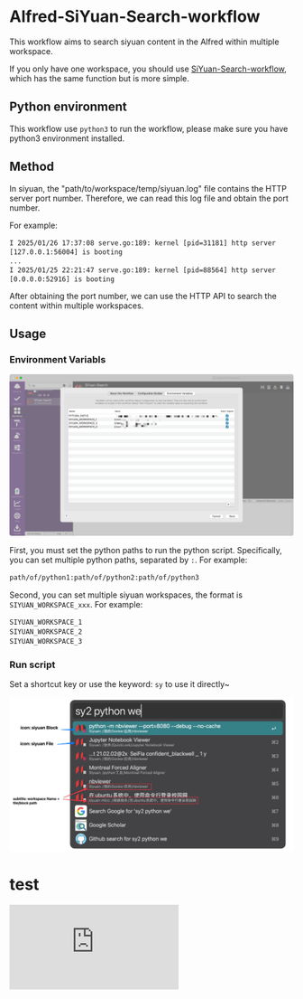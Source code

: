 # Alfred-SiYuan-Search-workflow


This workflow aims to search siyuan content in the Alfred within multiple workspace.

If you only have one workspace, you should use [SiYuan-Search-workflow](https://github.com/huamang/SiYuan-Search-workflow),
which has the same function but is more simple.

## Python environment

This workflow use `python3` to run the workflow, please make sure you have python3 environment installed.


## Method

In siyuan, the "path/to/workspace/temp/siyuan.log" file contains the HTTP server port number. Therefore, we can read this log file and obtain the port number.

For example:
```
I 2025/01/26 17:37:08 serve.go:189: kernel [pid=31181] http server [127.0.0.1:56004] is booting
...
I 2025/01/25 22:21:47 serve.go:189: kernel [pid=88564] http server [0.0.0.0:52916] is booting
```

After obtaining the port number, we can use the HTTP API to search the content within multiple workspaces.



## Usage

### Environment Variabls
![](imgs/env.png)

First, you must set the python paths to run the python script. Specifically, you can set multiple python paths, separated by `:`. For example:
```bash
path/of/python1:path/of/python2:path/of/python3
```

Second, you can set multiple siyuan workspaces, the format is `SIYUAN_WORKSPACE_xxx`. For example:
```bash
SIYUAN_WORKSPACE_1
SIYUAN_WORKSPACE_2
SIYUAN_WORKSPACE_3
```

### Run script

Set a shortcut key or use the keyword: `sy` to use it directly~

![](imgs/screenshot.png)



# test

![|400](https://cdn.jsdelivr.net/gh/RedamancyAY/CloudImage@main/img20250127093050233.PDF)